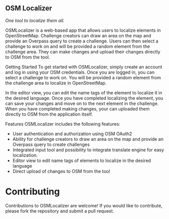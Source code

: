 ## OSM Localizer
*One tool to localize them all.*

OSMLocalizer is a web-based app that allows users to localize elements in OpenStreetMap. Challenge creators can draw an area on the map and provide an Overpass query to create a challenge. Users can then select a challenge to work on and will be provided a random element from the challenge area. They can make changes and upload their changes directly to OSM from the tool.

Getting Started
To get started with OSMLocalizer, simply create an account and log in using your OSM credentials. Once you are logged in, you can select a challenge to work on. You will be provided a random element from the challenge area to localize in OpenStreetMap.

In the editor view, you can edit the name tags of the element to localize it in the desired language. Once you have completed localizing the element, you can save your changes and move on to the next element in the challenge. When you have completed making changes, your can uploaded them directly to OSM from the application itself.

Features
OSMLocalizer includes the following features:

- User authentication and authorization using OSM OAuth2
- Ability for challenge creators to draw an area on the map and provide an Overpass query to create challenges
- Integrated input tool and possibility to integrate translate engine for easy localization.
- Editor view to edit name tags of elements to localize in the desired language
- Direct upload of changes to OSM from the tool
# Contributing
Contributions to OSMLocalizer are welcome! If you would like to contribute, please fork the repository and submit a pull request.
